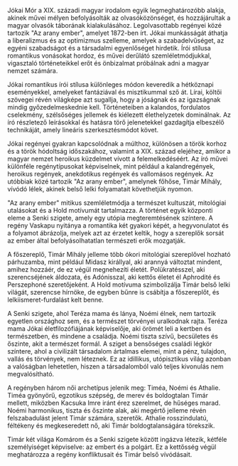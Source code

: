 Jókai Mór a XIX. századi magyar irodalom egyik legmeghatározóbb alakja, akinek művei mélyen befolyásolták az olvasóközönséget, és hozzájárultak a magyar olvasók táborának kialakulásához. Legolvasottabb regényei közé tartozik "Az arany ember", amelyet 1872-ben írt. Jókai munkásságát áthatja a liberalizmus és az optimizmus szelleme, amelyek a szabadelvűséget, az egyéni szabadságot és a társadalmi egyenlőséget hirdetik. Írói stílusa romantikus vonásokat hordoz, és művei derűlátó szemléletmódjukkal, vigasztaló történeteikkel erőt és önbizalmat próbálnak adni a magyar nemzet számára.

Jókai romantikus írói stílusa különleges módon keveredik a hétköznapi eseményekkel, amelyeket fantáziával és misztikummal sző át. Lírai, költői szövegei révén világképe azt sugallja, hogy a jóságnak és az igazságnak mindig győzedelmeskednie kell. Történeteiben a kalandos, fordulatos cselekmény, szélsőséges jellemek és kiélezett élethelyzetek dominálnak. Az író részletező leírásokkal és hatásra törő jelenetekkel gazdagítja elbeszélő technikáját, amely lineáris szerkesztésmódot követ.

Jókai regényei gyakran kapcsolódnak a múlthoz, különösen a török korhoz és a török hódoltság időszakához, valamint a XIX. század elejéhez, amikor a magyar nemzet heroikus küzdelmet vívott a felemelkedéséért. Az író művei különféle regénytípusokat képviselnek, mint például a kalandregények, heroikus regények, anekdotikus regények és vallomásos regények. Az utóbbiak közé tartozik "Az arany ember", amelynek főhőse, Timár Mihály, vívódó lélek, akinek belső lelki folyamatait követhetjük nyomon.

"Az arany ember" mitikus szemléletmódja a természet kultuszát, mitológiai utalásokat és a Hold motívumát tartalmazza. A történet egyik központi eleme a Senki szigete, amely egy utópia megteremtésének színtere. A regény Vaskapu nyitánya a romantika két gyakori képét, a hegyvonulatot és a folyamot ábrázolja, melyek azt az érzetet keltik, hogy a szereplők sorsát az ember által befolyásolhatatlan természeti erők mozgatják.

A főszereplő, Timár Mihály jelleme több ókori mitológiai szereplővel hozható párhuzamba, mint például Midasz királlyal, aki arannyá változtat mindent, amihez hozzáér, de ez végül megnehezíti életét. Polükratésszel, aki szerencséjének áldozata, és Adónisszal, aki kettős életet él Aphrodité és Perszephoné szeretőjeként. A Hold motívuma szimbolizálja Timár belső lelki világát, szerencse hírnöke, de egyben bűnre is csábítja a főszereplőt, és lelkiismeret-furdalást kelt benne.

A Senki szigete, ahol Teréza mama és lánya, Noémi élnek, nem tartozik egyetlen országhoz sem, és a természet törvényei uralkodnak rajta. Teréza mama Jókai életfilozófiájának képviselője, aki örömét leli a kertben és természetben, és mindene a családja. Noémi tiszta szívű, becsületes és őszinte, akit a természet formál. A sziget a bensőséges családi légkör színtere, ahol a civilizált társadalom ártalmas elemei, mint a pénz, tulajdon, vallás és törvények, nem léteznek. Ez az idillikus, utópisztikus világ azonban a valóságban lehetetlen, hiszen a társadalomból való teljes kivonulás nem megvalósítható.

A regényben három női archetípus jelenik meg: Timéa, Noémi és Athalie. Timéa gyönyörű, egzotikus szépség, de merev és boldogtalan Timár mellett, miközben Kacsuka Imre iránt érez szerelmet, de hűséges marad. Noémi harmonikus, tiszta és őszinte alak, aki megértő jelleme révén felszabadulást jelent Timár számára, szeretők. Athalie rosszindulatú, féltékeny és megkeseredett nő, aki Timár boldogtalanságára törekszik.

Timár két világa Komárom és a Senki szigete között ingázva létezik, kétféle személyiséget képviselve: az embert és a polgárt. Ez a kettősség végül meghatározza a regény konfliktusait és Timár belső vívódásait.